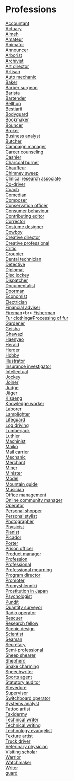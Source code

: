 # Professions
[Accountant](https://en.wikipedia.org/wiki/Accountant)<br>
[Actuary](https://en.wikipedia.org/wiki/Actuary)<br>
[Almeh](https://en.wikipedia.org/wiki/Almeh)<br>
[Amateur](https://en.wikipedia.org/wiki/Amateur)<br>
[Animator](https://en.wikipedia.org/wiki/Animator)<br>
[Announcer](https://en.wikipedia.org/wiki/Announcer)<br>
[Arborist](https://en.wikipedia.org/wiki/Arborist)<br>
[Archivist](https://en.wikipedia.org/wiki/Archivist)<br>
[Art director](https://en.wikipedia.org/wiki/Art_director)<br>
[Artisan](https://en.wikipedia.org/wiki/Artisan)<br>
[Auto mechanic](https://en.wikipedia.org/wiki/Auto_mechanic)<br>
[Baker](https://en.wikipedia.org/wiki/Baker)<br>
[Barber surgeon](https://en.wikipedia.org/wiki/Barber_surgeon)<br>
[Barista](https://en.wikipedia.org/wiki/Barista)<br>
[Bartender](https://en.wikipedia.org/wiki/Bartender)<br>
[Bellhop](https://en.wikipedia.org/wiki/Bellhop)<br>
[Bestiarii](https://en.wikipedia.org/wiki/Bestiarii)<br>
[Bodyguard](https://en.wikipedia.org/wiki/Bodyguard)<br>
[Bookmaker](https://en.wikipedia.org/wiki/Bookmaker_(gambling))<br>
[Bouncer](https://en.wikipedia.org/wiki/Bouncer_(doorman))<br>
[Broker](https://en.wikipedia.org/wiki/Broker)<br>
[Business analyst](https://en.wikipedia.org/wiki/Business_analyst)<br>
[Butcher](https://en.wikipedia.org/wiki/Butcher)<br>
[Campaign manager](https://en.wikipedia.org/wiki/Campaign_manager)<br>
[Career counseling](https://en.wikipedia.org/wiki/Career_counseling)<br>
[Cashier](https://en.wikipedia.org/wiki/Cashier)<br>
[Charcoal burner](https://en.wikipedia.org/wiki/Charcoal_burner)<br>
[Chauffeur](https://en.wikipedia.org/wiki/Chauffeur)<br>
[Chimney sweep](https://en.wikipedia.org/wiki/Chimney_sweep)<br>
[Clinical research associate](https://en.wikipedia.org/wiki/Clinical_research_associate)<br>
[Co-driver](https://en.wikipedia.org/wiki/Co-driver)<br>
[Coach](https://en.wikipedia.org/wiki/Coach_(sport))<br>
[Comedian](https://en.wikipedia.org/wiki/Comedian)<br>
[Composer](https://en.wikipedia.org/wiki/Composer)<br>
[Conservation officer](https://en.wikipedia.org/wiki/Conservation_officer)<br>
[Consumer behaviour](https://en.wikipedia.org/wiki/Consumer_behaviour)<br>
[Contributing editor](https://en.wikipedia.org/wiki/Contributing_editor)<br>
[Corrector](https://en.wikipedia.org/wiki/Corrector)<br>
[Costume designer](https://en.wikipedia.org/wiki/Costume_designer)<br>
[Cowboy](https://en.wikipedia.org/wiki/Cowboy)<br>
[Creative director](https://en.wikipedia.org/wiki/Creative_director)<br>
[Creative professional](https://en.wikipedia.org/wiki/Creative_professional)<br>
[Critic](https://en.wikipedia.org/wiki/Critic)<br>
[Croupier](https://en.wikipedia.org/wiki/Croupier)<br>
[Dental technician](https://en.wikipedia.org/wiki/Dental_technician)<br>
[Detective](https://en.wikipedia.org/wiki/Detective)<br>
[Diplomat](https://en.wikipedia.org/wiki/Diplomat)<br>
[Disc jockey](https://en.wikipedia.org/wiki/Disc_jockey)<br>
[Dispatcher](https://en.wikipedia.org/wiki/Dispatcher)<br>
[Documentalist](https://en.wikipedia.org/wiki/Documentalist)<br>
[Doorman](https://en.wikipedia.org/wiki/Doorman_(profession))<br>
[Economist](https://en.wikipedia.org/wiki/Economist)<br>
[Electrician](https://en.wikipedia.org/wiki/Electrician)<br>
[Financial adviser](https://en.wikipedia.org/wiki/Financial_adviser)<br>
[Fireman](https://en.wikipedia.org/wiki/Fireman_(steam_engine))<br>
[Fisherman](https://en.wikipedia.org/wiki/Fisherman)<br>
[Fur clothing#Processing of fur](https://en.wikipedia.org/wiki/Fur_clothing#Processing_of_fur)<br>
[Gardener](https://en.wikipedia.org/wiki/Gardener)<br>
[Geisha](https://en.wikipedia.org/wiki/Geisha)<br>
[Ghawazi](https://en.wikipedia.org/wiki/Ghawazi)<br>
[Haenyeo](https://en.wikipedia.org/wiki/Haenyeo)<br>
[Herald](https://en.wikipedia.org/wiki/Herald)<br>
[Herder](https://en.wikipedia.org/wiki/Herder)<br>
[Hobby](https://en.wikipedia.org/wiki/Hobby)<br>
[Illustrator](https://en.wikipedia.org/wiki/Illustrator)<br>
[Insurance investigator](https://en.wikipedia.org/wiki/Insurance_investigator)<br>
[Intellectual](https://en.wikipedia.org/wiki/Intellectual)<br>
[Jockey](https://en.wikipedia.org/wiki/Jockey)<br>
[Joiner](https://en.wikipedia.org/wiki/Joiner)<br>
[Judge](https://en.wikipedia.org/wiki/Judge)<br>
[Jäger](https://en.wikipedia.org/wiki/J%C3%A4ger_(infantry))<br>
[Kisaeng](https://en.wikipedia.org/wiki/Kisaeng)<br>
[Knowledge worker](https://en.wikipedia.org/wiki/Knowledge_worker)<br>
[Laborer](https://en.wikipedia.org/wiki/Laborer)<br>
[Lamplighter](https://en.wikipedia.org/wiki/Lamplighter)<br>
[Lifeguard](https://en.wikipedia.org/wiki/Lifeguard)<br>
[Log driving](https://en.wikipedia.org/wiki/Log_driving)<br>
[Lumberjack](https://en.wikipedia.org/wiki/Lumberjack)<br>
[Luthier](https://en.wikipedia.org/wiki/Luthier)<br>
[Machinist](https://en.wikipedia.org/wiki/Machinist)<br>
[Maiko](https://en.wikipedia.org/wiki/Maiko)<br>
[Mail carrier](https://en.wikipedia.org/wiki/Mail_carrier)<br>
[Mechanic](https://en.wikipedia.org/wiki/Mechanic)<br>
[Merchant](https://en.wikipedia.org/wiki/Merchant)<br>
[Miner](https://en.wikipedia.org/wiki/Miner)<br>
[Minister](https://en.wikipedia.org/wiki/Minister_(Christianity))<br>
[Model](https://en.wikipedia.org/wiki/Model_(art))<br>
[Mountain guide](https://en.wikipedia.org/wiki/Mountain_guide)<br>
[Musician](https://en.wikipedia.org/wiki/Musician)<br>
[Office management](https://en.wikipedia.org/wiki/Office_management)<br>
[Online community manager](https://en.wikipedia.org/wiki/Online_community_manager)<br>
[Operator](https://en.wikipedia.org/wiki/Operator_(profession))<br>
[Personal shopper](https://en.wikipedia.org/wiki/Personal_shopper)<br>
[Personal stylist](https://en.wikipedia.org/wiki/Personal_stylist)<br>
[Photographer](https://en.wikipedia.org/wiki/Photographer)<br>
[Physicist](https://en.wikipedia.org/wiki/Physicist)<br>
[Pianist](https://en.wikipedia.org/wiki/Pianist)<br>
[Picador](https://en.wikipedia.org/wiki/Picador)<br>
[Porter](https://en.wikipedia.org/wiki/Porter_(carrier))<br>
[Prison officer](https://en.wikipedia.org/wiki/Prison_officer)<br>
[Product manager](https://en.wikipedia.org/wiki/Product_manager)<br>
[Profession](https://en.wikipedia.org/wiki/Profession)<br>
[Professional](https://en.wikipedia.org/wiki/Professional)<br>
[Professional mourning](https://en.wikipedia.org/wiki/Professional_mourning)<br>
[Program director](https://en.wikipedia.org/wiki/Program_director)<br>
[Promoter](https://en.wikipedia.org/wiki/Promoter_(entertainment))<br>
[Promyshlenniki](https://en.wikipedia.org/wiki/Promyshlenniki)<br>
[Prostitution in Japan](https://en.wikipedia.org/wiki/Prostitution_in_Japan)<br>
[Psychologist](https://en.wikipedia.org/wiki/Psychologist)<br>
[Pundit](https://en.wikipedia.org/wiki/Pundit)<br>
[Quantity surveyor](https://en.wikipedia.org/wiki/Quantity_surveyor)<br>
[Radio operator](https://en.wikipedia.org/wiki/Radio_operator)<br>
[Rescuer](https://en.wikipedia.org/wiki/Rescuer)<br>
[Research fellow](https://en.wikipedia.org/wiki/Research_fellow)<br>
[Scenic design](https://en.wikipedia.org/wiki/Scenic_design)<br>
[Scientist](https://en.wikipedia.org/wiki/Scientist)<br>
[Seaman](https://en.wikipedia.org/wiki/Seaman)<br>
[Secretary](https://en.wikipedia.org/wiki/Secretary)<br>
[Semi-professional](https://en.wikipedia.org/wiki/Semi-professional)<br>
[Sheep shearer](https://en.wikipedia.org/wiki/Sheep_shearer)<br>
[Shepherd](https://en.wikipedia.org/wiki/Shepherd)<br>
[Snake charming](https://en.wikipedia.org/wiki/Snake_charming)<br>
[Speechwriter](https://en.wikipedia.org/wiki/Speechwriter)<br>
[Sports agent](https://en.wikipedia.org/wiki/Sports_agent)<br>
[Statutory auditor](https://en.wikipedia.org/wiki/Statutory_auditor)<br>
[Stevedore](https://en.wikipedia.org/wiki/Stevedore)<br>
[Supervisor](https://en.wikipedia.org/wiki/Supervisor)<br>
[Switchboard operator](https://en.wikipedia.org/wiki/Switchboard_operator)<br>
[Systems analyst](https://en.wikipedia.org/wiki/Systems_analyst)<br>
[Tattoo artist](https://en.wikipedia.org/wiki/Tattoo_artist)<br>
[Taxidermy](https://en.wikipedia.org/wiki/Taxidermy)<br>
[Technical writer](https://en.wikipedia.org/wiki/Technical_writer)<br>
[Technical writing](https://en.wikipedia.org/wiki/Technical_writing)<br>
[Technology evangelist](https://en.wikipedia.org/wiki/Technology_evangelist)<br>
[Texture artist](https://en.wikipedia.org/wiki/Texture_artist)<br>
[Truck driver](https://en.wikipedia.org/wiki/Truck_driver)<br>
[Veterinary physician](https://en.wikipedia.org/wiki/Veterinary_physician)<br>
[Visiting scholar](https://en.wikipedia.org/wiki/Visiting_scholar)<br>
[Warrior](https://en.wikipedia.org/wiki/Warrior)<br>
[Watchmaker](https://en.wikipedia.org/wiki/Watchmaker)<br>
[Writer](https://en.wikipedia.org/wiki/Writer)<br>
[guard](https://en.wikipedia.org/wiki/guard)<br>
